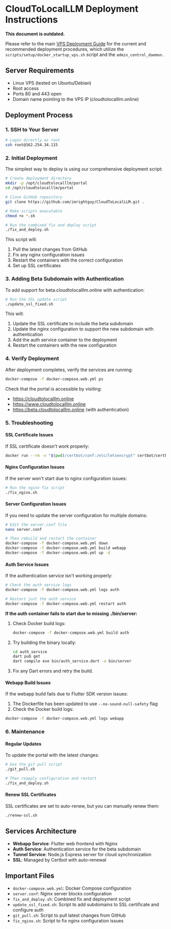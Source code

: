 # CloudToLocalLLM Deployment Instructions

**This document is outdated.**

Please refer to the main [VPS Deployment Guide](DEPLOYMENT.MD) for the current and recommended deployment procedures, which utilize the `scripts/setup/docker_startup_vps.sh` script and the `admin_control_daemon`.

## Server Requirements
- Linux VPS (tested on Ubuntu/Debian)
- Root access
- Ports 80 and 443 open
- Domain name pointing to the VPS IP (cloudtolocalllm.online)

## Deployment Process

### 1. SSH to Your Server
```bash
# Login directly as root
ssh root@162.254.34.115
```

### 2. Initial Deployment

The simplest way to deploy is using our comprehensive deployment script:

```bash
# Create deployment directory
mkdir -p /opt/cloudtolocalllm/portal
cd /opt/cloudtolocalllm/portal

# Clone GitHub repository
git clone https://github.com/imrightguy/CloudToLocalLLM.git .

# Make scripts executable
chmod +x *.sh

# Run the combined fix and deploy script
./fix_and_deploy.sh
```

This script will:
1. Pull the latest changes from GitHub
2. Fix any nginx configuration issues
3. Restart the containers with the correct configuration
4. Set up SSL certificates

### 3. Adding Beta Subdomain with Authentication

To add support for beta.cloudtolocalllm.online with authentication:

```bash
# Run the SSL update script
./update_ssl_fixed.sh
```

This will:
1. Update the SSL certificate to include the beta subdomain
2. Update the nginx configuration to support the new subdomain with authentication
3. Add the auth service container to the deployment
4. Restart the containers with the new configuration

### 4. Verify Deployment

After deployment completes, verify the services are running:

```bash
docker-compose -f docker-compose.web.yml ps
```

Check that the portal is accessible by visiting:
- https://cloudtolocalllm.online
- https://www.cloudtolocalllm.online
- https://beta.cloudtolocalllm.online (with authentication)

### 5. Troubleshooting

#### SSL Certificate Issues
If SSL certificate doesn't work properly:
```bash
docker run --rm -v "$(pwd)/certbot/conf:/etc/letsencrypt" certbot/certbot certificates
```

#### Nginx Configuration Issues
If the server won't start due to nginx configuration issues:
```bash
# Run the nginx fix script
./fix_nginx.sh
```

#### Server Configuration Issues
If you need to update the server configuration for multiple domains:
```bash
# Edit the server.conf file
nano server.conf

# Then rebuild and restart the container
docker-compose -f docker-compose.web.yml down
docker-compose -f docker-compose.web.yml build webapp
docker-compose -f docker-compose.web.yml up -d
```

#### Auth Service Issues
If the authentication service isn't working properly:
```bash
# Check the auth service logs
docker-compose -f docker-compose.web.yml logs auth

# Restart just the auth service
docker-compose -f docker-compose.web.yml restart auth
```

**If the auth container fails to start due to missing ./bin/server:**
1. Check Docker build logs:
   ```bash
   docker-compose -f docker-compose.web.yml build auth
   ```
2. Try building the binary locally:
   ```bash
   cd auth_service
   dart pub get
   dart compile exe bin/auth_service.dart -o bin/server
   ```
3. Fix any Dart errors and retry the build.

#### Webapp Build Issues
If the webapp build fails due to Flutter SDK version issues:
1. The Dockerfile has been updated to use `--no-sound-null-safety` flag
2. Check the Docker build logs:
```bash
docker-compose -f docker-compose.web.yml logs webapp
```

### 6. Maintenance

#### Regular Updates
To update the portal with the latest changes:
```bash
# Use the git pull script
./git_pull.sh

# Then reapply configuration and restart
./fix_and_deploy.sh
```

#### Renew SSL Certificates
SSL certificates are set to auto-renew, but you can manually renew them:
```bash
./renew-ssl.sh
```

## Services Architecture

- **Webapp Service**: Flutter web frontend with Nginx
- **Auth Service**: Authentication service for the beta subdomain
- **Tunnel Service**: Node.js Express server for cloud synchronization
- **SSL**: Managed by Certbot with auto-renewal

## Important Files

- `docker-compose.web.yml`: Docker Compose configuration
- `server.conf`: Nginx server blocks configuration
- `fix_and_deploy.sh`: Combined fix and deployment script
- `update_ssl_fixed.sh`: Script to add subdomains to SSL certificate and configure auth
- `git_pull.sh`: Script to pull latest changes from GitHub
- `fix_nginx.sh`: Script to fix nginx configuration issues 